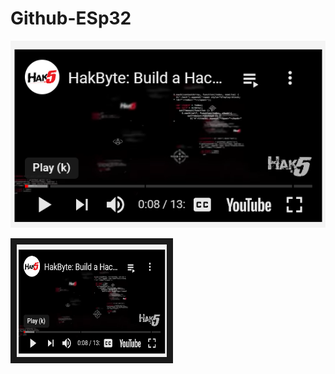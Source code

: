 # Github-ESp32
![Youtube ESP32 video](https://github.com/kokolati809/Github-ESp32/blob/main/Capture.PNG)

<a href="http://www.youtube.com/watch?feature=player_embedded&v=41Lymi6rXA8&list=PLLikBZAto8K7zrkQQYOfoY9404SBhXeQr" target="_blank"><img src=" https://github.com/kokolati809/Github-ESp32/blob/main/Capture.PNG" alt="IMAGE ALT TEXT HERE" width="240" height="180" border="10" /></a>
